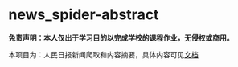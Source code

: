 # news_spider-abstract


**免责声明：本人仅出于学习目的以完成学校的课程作业，无侵权或商用。**

本项目为：人民日报新闻爬取和内容摘要，具体内容可见[文档](https://github.com/Cohanbb/news_spider-abstract/blob/main/%E4%BF%A1%E6%81%AF%E5%86%85%E5%AE%B9%E5%AE%89%E5%85%A8%E6%8A%A5%E5%91%8A.md) 

